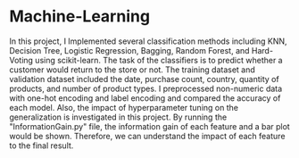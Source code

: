 # Machine-Learning
In this project, I Implemented several classification methods including KNN, Decision Tree, Logistic Regression, Bagging, Random Forest, and Hard-Voting using scikit-learn. The task of the classifiers is to predict whether a customer would return to the store or not. The training dataset and validation dataset included the date, purchase count, country, quantity of products, and number of product types. I preprocessed non-numeric data with one-hot encoding and label encoding and compared the accuracy of each model. Also, the impact of hyperparameter tuning on the generalization is investigated in this project. By running the "InformationGain.py" file, the information gain of each feature and a bar plot would be shown. Therefore, we can understand the impact of each feature to the final result.
